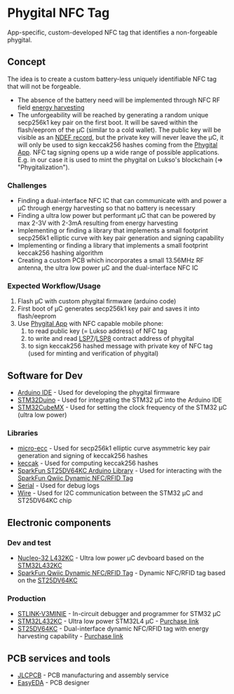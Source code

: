# Phygital NFC Tag

App-specific, custom-developed NFC tag that identifies a non-forgeable phygital.

## Concept

The idea is to create a custom battery-less uniquely identifiable NFC tag that will not be forgeable. 
- The absence of the battery need will be implemented through NFC RF field [energy harvesting](https://de.wikipedia.org/wiki/Energy_Harvesting)
- The unforgeability will be reached by generating a random unique secp256k1 key pair on the first boot. It will be saved within the flash/eeprom of the µC (similar to a cold wallet). The public key will be visible as an [NDEF record](https://www.oreilly.com/library/view/beginning-nfc/9781449324094/ch04.html), but the private key will never leave the µC, it will only be used to sign keccak256 hashes coming from the [Phygital App](https://github.com/Tuszy/phygital-app). NFC tag signing opens up a wide range of possible applications. E.g. in our case it is used to mint the phygital on Lukso's blockchain (=> "Phygitalization").

### Challenges
- Finding a dual-interface NFC IC that can communicate with and power a µC through energy harvesting so that no battery is necessary
- Finding a ultra low power but performant µC that can be powered by max 2-3V with 2-3mA resulting from energy harvesting
- Implementing or finding a library that implements a small footprint secp256k1 elliptic curve with key pair generation and signing capability
- Implementing or finding a library that implements a small footprint keccak256 hashing algorithm
- Creating a custom PCB which incorporates a small 13.56MHz RF antenna, the ultra low power µC and the dual-interface NFC IC

### Expected Workflow/Usage
1. Flash µC with custom phygital firmware (arduino code)
2. First boot of µC generates secp256k1 key pair and saves it into flash/eeprom
3. Use [Phygital App](https://github.com/Tuszy/phygital-app) with NFC capable mobile phone:
   1.  to read public key (= Lukso address) of NFC tag
   2.  to write and read [LSP7](https://docs.lukso.tech/standards/nft-2.0/LSP7-Digital-Asset/)/[LSP8](https://docs.lukso.tech/standards/nft-2.0/LSP8-Identifiable-Digital-Asset) contract address of phygital
   3.  to sign keccak256 hashed message with private key of NFC tag (used for minting and verification of phygital)

## Software for Dev

- [Arduino IDE](https://www.arduino.cc/) - Used for developing the phygital firmware
- [STM32Duino](https://github.com/stm32duino) - Used for integrating the STM32 µC into the Arduino IDE
- [STM32CubeMX](https://www.st.com/en/development-tools/stm32cubemx.html) - Used for setting the clock frequency of the STM32 µC (ultra low power)

### Libraries

- [micro-ecc](https://github.com/kmackay/micro-ecc/tree/static) - Used for secp256k1 elliptic curve asymmetric key pair generation and signing of keccak256 hashes
- [keccak](https://github.com/kvhnuke/Ethereum-Arduino/blob/master/Ethereum-Arduino/keccak.cpp) - Used for computing keccak256 hashes
- [SparkFun ST25DV64KC Arduino Library](https://github.com/sparkfun/SparkFun_ST25DV64KC_Arduino_Library/tree/main) - Used for interacting with the [SparkFun Qwiic Dynamic NFC/RFID Tag](https://www.sparkfun.com/products/21274)
- [Serial](https://www.arduino.cc/reference/en/language/functions/communication/serial/) - Used for debug logs
- [Wire](https://www.arduino.cc/reference/en/language/functions/communication/wire/) - Used for I2C communication between the STM32 µC and ST25DV64KC chip 

## Electronic components

### Dev and test
- [Nucleo-32 L432KC](https://www.st.com/en/evaluation-tools/nucleo-l432kc.html) - Ultra low power µC devboard based on the [STM32L432KC](https://www.st.com/en/microcontrollers-microprocessors/stm32l432kc.html)
- [SparkFun Qwiic Dynamic NFC/RFID Tag](https://www.sparkfun.com/products/21274) - Dynamic NFC/RFID tag based on the [ST25DV64KC](https://www.st.com/en/nfc/st25dv64kc.html)

### Production
- [STLINK-V3MINIE](https://www.st.com/en/development-tools/stlink-v3minie.html) - In-circuit debugger and programmer for STM32 µC
- [STM32L432KC](https://www.st.com/en/microcontrollers-microprocessors/stm32l432kc.html) - Ultra low power STM32L4 µC - [Purchase link](https://jlcpcb.com/partdetail/Stmicroelectronics-STM32L432KCU6/C1337280) 
- [ST25DV64KC](https://www.st.com/en/nfc/st25dv64kc.html) - Dual-interface dynamic NFC/RFID tag with energy harvesting capability - [Purchase link](https://jlcpcb.com/partdetail/Stmicroelectronics-ST25DV64KCIE8T3/C3304589)

## PCB services and tools
- [JLCPCB](https://jlcpcb.com/) - PCB manufacturing and assembly service
- [EasyEDA](https://easyeda.com/) - PCB designer